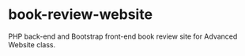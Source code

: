 # book-review-website
PHP back-end and Bootstrap front-end book review site for Advanced Website class.
